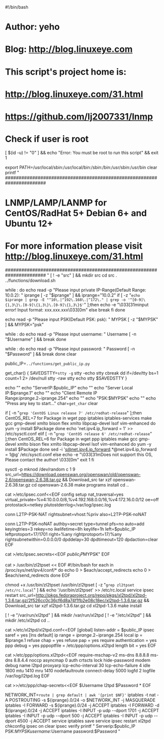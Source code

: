 #!/bin/bash
# Author:  yeho <lj2007331 AT gmail.com>
# Blog:  http://blog.linuxeye.com
#
# This script's project home is:
#       http://blog.linuxeye.com/31.html
#       https://github.com/lj2007331/lnmp

# Check if user is root
[ $(id -u) != "0" ] && echo "Error: You must be root to run this script" && exit 1

export PATH=/usr/local/sbin:/usr/local/bin:/sbin:/bin:/usr/sbin:/usr/bin
clear
printf "
#######################################################################
#    LNMP/LAMP/LANMP for CentOS/RadHat 5+ Debian 6+ and Ubuntu 12+    #
# For more information please visit http://blog.linuxeye.com/31.html  #
#######################################################################
"
[ ! -e "src" ] && mkdir src
cd src
. ../functions/download.sh

while :
do
        echo
        read -p "Please input private IP-Range(Default Range: 10.0.2): " iprange
        [ -z "$iprange" ] && iprange="10.0.2"
        if [ -z "`echo $iprange | grep -E "^10\.|^192\.168\.|^172\." | grep -o '^[0-9]\{1,3\}\.[0-9]\{1,3\}\.[0-9]\{1,3\}$'`" ];then
                echo -e "\033[31minput error! Input format: xxx.xxx.xxx\033[0m"
        else
                break
        fi
done

echo
read -p "Please input PSK(Default PSK: psk): " MYPSK
[ -z "$MYPSK" ] && MYPSK="psk"

while :
do
        echo
        read -p "Please input username: " Username
        [ -n "$Username" ] && break
done

while :
do
        echo
        read -p "Please input password: " Password
        [ -n "$Password" ] && break
done
clear

public_IP=`../functions/get_public_ip.py`

get_char()
{
SAVEDSTTY=`stty -g`
stty -echo
stty cbreak
dd if=/dev/tty bs=1 count=1 2> /dev/null
stty -raw
stty echo
stty $SAVEDSTTY
}

echo ""
echo "ServerIP:$public_IP"
echo ""
echo "Server Local IP:$iprange.1"
echo ""
echo "Client Remote IP Range:$iprange.2-$iprange.254"
echo ""
echo "PSK:$MYPSK"
echo ""
echo "Press any key to start..."
char=`get_char`
clear

if [ -n "`grep 'CentOS Linux release 7' /etc/redhat-release`" ];then
        CentOS_REL=7
        for Package in wget ppp iptables iptables-services make gcc gmp-devel xmlto bison flex xmlto libpcap-devel lsof vim-enhanced
        do
                yum -y install $Package
        done
        echo 'net.ipv4.ip_forward = 1' >> /etc/sysctl.conf
elif [ -n "`grep 'CentOS release 6' /etc/redhat-release`" ];then
        CentOS_REL=6
        for Package in wget ppp iptables make gcc gmp-devel xmlto bison flex xmlto libpcap-devel lsof vim-enhanced
        do
                yum -y install $Package
        done
        sed -i 's@net.ipv4.ip_forward.*@net.ipv4.ip_forward = 1@g' /etc/sysctl.conf
else
        echo -e "\033[31mDoes not support this OS, Please contact the author! \033[0m"
        exit 1
fi

sysctl -p
mknod /dev/random c 1 9
src_url=https://download.openswan.org/openswan/old/openswan-2.6/openswan-2.6.38.tar.gz && Download_src
tar xzf openswan-2.6.38.tar.gz
cd openswan-2.6.38
make programs install
cd ..

cat >/etc/ipsec.conf<<EOF
config setup
    nat_traversal=yes
    virtual_private=%v4:10.0.0.0/8,%v4:192.168.0.0/16,%v4:172.16.0.0/12
    oe=off
    protostack=netkey
    plutostderrlog=/var/log/ipsec.log

conn L2TP-PSK-NAT
    rightsubnet=vhost:%priv
    also=L2TP-PSK-noNAT

conn L2TP-PSK-noNAT
    authby=secret
    type=tunnel
    pfs=no
    auto=add
    keyingtries=3
    rekey=no
    ikelifetime=8h
    keylife=1h
    left=$public_IP
    leftprotoport=17/1701
    right=%any
    rightprotoport=17/%any
    rightsubnetwithin=0.0.0.0/0
    dpddelay=30
    dpdtimeout=120
    dpdaction=clear
EOF

cat >/etc/ipsec.secrets<<EOF
$public_IP %any: PSK "$MYPSK"
EOF

cat > /usr/bin/zl2tpset << EOF
#!/bin/bash
for each in /proc/sys/net/ipv4/conf/*
do
        echo 0 > \$each/accept_redirects
        echo 0 > \$each/send_redirects
done
EOF

chmod +x /usr/bin/zl2tpset
/usr/bin/zl2tpset
[ -z "`grep zl2tpset /etc/rc.local`" ] &&  echo '/usr/bin/zl2tpset' >> /etc/rc.local
service ipsec restart
src_url=http://pkgs.fedoraproject.org/repo/pkgs/xl2tpd/xl2tpd-1.3.6.tar.gz/2f526cc0c36cf6d8a74f1fb2e08c18ec/xl2tpd-1.3.6.tar.gz && Download_src
tar xzf xl2tpd-1.3.6.tar.gz
cd xl2tpd-1.3.6
make install

[ ! -e "/var/run/xl2tpd" ] && mkdir /var/run/xl2tpd
[ ! -e "/etc/xl2tpd" ] && mkdir /etc/xl2tpd
cd ..

cat >/etc/xl2tpd/xl2tpd.conf<<EOF
[global]
listen-addr = $public_IP
ipsec saref = yes
[lns default]
ip range = $iprange.2-$iprange.254
local ip = $iprange.1
refuse chap = yes
refuse pap = yes
require authentication = yes
ppp debug = yes
pppoptfile = /etc/ppp/options.xl2tpd
length bit = yes
EOF

cat >/etc/ppp/options.xl2tpd<<EOF
require-mschap-v2
ms-dns 8.8.8.8
ms-dns 8.8.4.4
noccp
asyncmap 0
auth
crtscts
lock
hide-password
modem
debug
name l2tpd
proxyarp
lcp-echo-interval 30
lcp-echo-failure 4
idle 1800
mtu 1410
mru 1410
nodefaultroute
connect-delay 5000
logfd 2
logfile /var/log/l2tpd.log
EOF

cat >>/etc/ppp/chap-secrets<<EOF
$Username l2tpd $Password *
EOF

NETWORK_INT=`route | grep default | awk '{print $NF}'`
iptables -t nat -A POSTROUTING -s ${iprange}.0/24 -o $NETWORK_INT -j MASQUERADE
iptables -I FORWARD -s ${iprange}.0/24 -j ACCEPT
iptables -I FORWARD -d ${iprange}.0/24 -j ACCEPT
iptables -I INPUT -p udp --dport 1701 -j ACCEPT
iptables -I INPUT -p udp --dport 500 -j ACCEPT
iptables -I INPUT -p udp --dport 4500 -j ACCEPT
service iptables save
service ipsec restart
xl2tpd
chkconfig ipsec on
clear
ipsec verify
printf "
Serverip:$public_IP
PSK:$MYPSK
username:$Username
password:$Password
"

